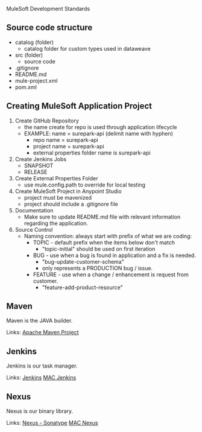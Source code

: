MuleSoft Development Standards

## Source code structure

* catalog (folder)
    * catalog folder for custom types used in dataweave
* src (folder)
    * source code
* .gitignore
* README.md
* mule-project.xml
* pom.xml

## Creating MuleSoft Application Project

1. Create GitHub Repository
    * the name create for repo is used through application lifecycle
    * EXAMPLE: name = surepark-api (delimit name with hyphen)
        * repo name = surepark-api
        * project name = surepark-api
        * external properties folder name is surepark-api
2. Create Jenkins Jobs
    * SNAPSHOT
    * RELEASE
3. Create External Properties Folder
    * use mule.config.path to override for local testing
4. Create MuleSoft Project in Anypoint Studio
    * project must be mavenized
    * project should include a .gitignore file
5. Documentation
    * Make sure to update README.md file with relevant information regarding the application.
6. Source Control
    * Naming convention: always start with prefix of what we are coding:
        * TOPIC - default prefix when the items below don't match
            * "topic-initial" should be used on first iteration
        * BUG - use when a bug is found in application and a fix is needed.
            * "bug-update-customer-schema"
            * only represents a PRODUCTION bug / issue.
        * FEATURE - use when a change / enhancement is request from customer.
            * "feature-add-product-resource"

## Maven
Maven is the JAVA builder. 

Links: 
[Apache Maven Project](https://maven.apache.org/)

## Jenkins
Jenkins is our task manager.

Links:
[Jenkins](https://jenkins.io/)
[MAC Jenkins](http://jenkins.mspairport.com:8080)

## Nexus
Nexus is our binary library.

Links:
[Nexus - Sonatype](https://www.sonatype.com/nexus-repository-sonatype)
[MAC Nexus](http://nexus.mspairport.com:8081/nexus/#)
